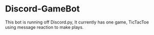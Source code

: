 # Discord-GameBot
This bot is running off Discord.py, It currently has one game, TicTacToe using message reaction to make plays.
